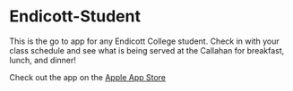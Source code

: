 # Endicott-Student

This is the go to app for any Endicott College student. Check in with your class schedule and see what is being served at the Callahan for breakfast, lunch, and dinner!

Check out the app on the [Apple App Store](https://itunes.apple.com/app/id1072476482)
